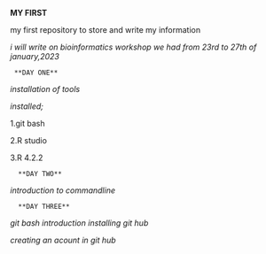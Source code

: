    **MY FIRST**
     
my first repository to store and write my information

*i will write on bioinformatics workshop we had from 23rd  to 27th of january,2023*

     **DAY ONE**
     
*installation of tools*

*installed;*

1.git bash

2.R studio

3.R 4.2.2

      **DAY TWO**
    
*introduction to commandline* 

      **DAY THREE**
    
*git  bash introduction*
*installing git hub*

*creating an acount in git hub*

